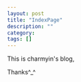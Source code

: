 ```yaml
---
layout: post
title: "IndexPage"
description: ""
category:
tags: []
---
```

This is charmyin's blog,


 Thanks^_^
